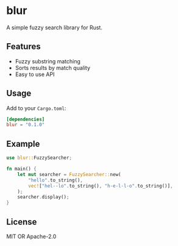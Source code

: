 # blur

A simple fuzzy search library for Rust.

## Features
- Fuzzy substring matching
- Sorts results by match quality
- Easy to use API

## Usage

Add to your `Cargo.toml`:
```toml
[dependencies]
blur = "0.1.0"
```

## Example
```rust
use blur::FuzzySearcher;

fn main() {
    let mut searcher = FuzzySearcher::new(
        "hello".to_string(),
        vec!["hel--lo".to_string(), "h-e-l-l-o".to_string()],
    );
    searcher.display();
}
```

## License
MIT OR Apache-2.0 